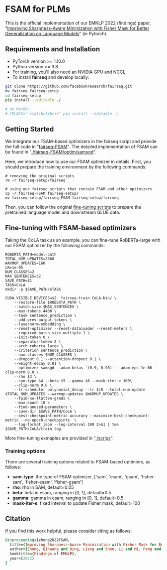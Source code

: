 # FSAM for PLMs

This is the official implementation of our EMNLP 2022 (findings) paper, "[Improving Sharpness-Aware Minimization with Fisher Mask for Better Generalization on Language Models](https://aclanthology.org/2022.findings-emnlp.300.pdf)" (in Pytorch).



## Requirements and Installation

- PyTorch version >= 1.10.0
- Python version >= 3.8
- For training, you'll also need an NVIDIA GPU and NCCL.
- To install **fairseq** and develop locally:

``` bash
git clone https://github.com/facebookresearch/fairseq.git
mv fairseq fairseq-setup
cd fairseq-setup
pip install --editable ./

# on MacOS:
# CFLAGS="-stdlib=libc++" pip install --editable ./
```

## Getting Started

We integrate our FSAM-based optimizers in the fairseq script and provide the full code in "[fairseq-FSAM](https://github.com/WHU-ZQH/FSAM4PLM/fairseq-FSAM)". The detailed implementation of FSAM can be found in "[./fairseq-FSAM/optim/samsgd](https://github.com/WHU-ZQH/FSAM4PLM/fairseq-FSAM/optim/samsgd)".

Here, we introduce how to use our FSAM optimizer in details. First, you should prepare the training environment by the following commands:

``` 
# removing the original scripts
rm -r fairseq-setup/fairseq

# using our fairseq scripts that contain FSAM and other optimizers
cp -r fairseq-FSAM fairseq-setup/
mv fairseq-setup/fairseq-FSAM fairseq-setup/fairseq
```

Then, you can follow the original [fine-tuning scripts](https://github.com/facebookresearch/fairseq/tree/main/examples/roberta) to prepare the pretrained language model and downstream GLUE data.

## Fine-tuning with FSAM-based optimizers
Taking the CoLA task as an example, you can fine-tune RoBERTa-large with our FSAM optimizer by the following commands:

``` 
ROBERTA_PATH=model-path
TOTAL_NUM_UPDATES=2668 
WARMUP_UPDATES=160 
LR=1e-05          
NUM_CLASSES=2
MAX_SENTENCES=32 
SAVE_PATH=$1
TASK=CoLA
mkdir -p $SAVE_PATH/$TASK

CUDA_VISIBLE_DEVICES=$2  fairseq-train CoLA-bin/ \
    --restore-file $ROBERTA_PATH \
    --batch-size $MAX_SENTENCES \
    --max-tokens 4400 \
    --task sentence_prediction \
    --add-prev-output-tokens \
    --layernorm-embedding \
    --reset-optimizer --reset-dataloader --reset-meters \
    --required-batch-size-multiple 1 \
    --init-token 0 \
    --separator-token 2 \
    --arch roberta_large \
    --criterion sentence_prediction \
    --num-classes $NUM_CLASSES \
    --dropout 0.1 --attention-dropout 0.1 \
    --weight-decay 0.01 \
    --optimizer samsgd --adam-betas '(0.9, 0.98)' --adam-eps 1e-06 --clip-norm 0.0 \
    --rho $3 \
    --sam-type $4 --beta $5 --gamma $6 --mask-iter-e 100\
    --clip-norm 0.0 \
    --lr-scheduler polynomial_decay --lr $LR --total-num-update $TOTAL_NUM_UPDATES --warmup-updates $WARMUP_UPDATES \
    --fp16-no-flatten-grads \
    --max-epoch 10 \
    --find-unused-parameters \
    --save-dir $SAVE_PATH/CoLA \
    --best-checkpoint-metric accuracy --maximize-best-checkpoint-metric --no-epoch-checkpoints  \
    --log-format json --log-interval 100 2>&1 | tee $SAVE_PATH/CoLA/train.log

```

More fine-tuning exmaples are provided in "[./scrips](https://github.com/WHU-ZQH/FSAM4PLM/scripts)".

### Training options
There are several training options related to FSAM-based optimiers, as follows:
- **sam-type**: the type of FSAM optimizer, ['sam', 'esam', 'gsam', 'fisher-sam', 'fisher-esam', 'fisher-gsam']
- **rho**: rho in SAM, default=0.05
- **beta**: beta in esam, ranging in [0, 1], default=0.5
- **gamma**: gamma in esam, ranging in [0, 1], default=0.5
- **mask-iter-e**: fixed interval to update Fisher mask, default=100


## Citation
If you find this work helpful, please consider citing as follows:  

```ruby
@inproceedings{zhong2022FSAM,
  title={Improving Sharpness-Aware Minimization with Fisher Mask for Better Generalization on Language Models},
  author={Zhong, Qihuang and Ding, Liang and Shen, Li and Mi, Peng and Liu, Juhua and Du, Bo and Tao, Dacheng},
  booktitle={Findings of EMNLP},
  year={2022}
}
```



